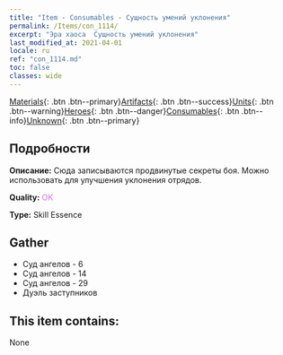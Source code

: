 ```yaml
---
title: "Item - Consumables - Сущность умений уклонения"
permalink: /Items/con_1114/
excerpt: "Эра хаоса  Сущность умений уклонения"
last_modified_at: 2021-04-01
locale: ru
ref: "con_1114.md"
toc: false
classes: wide
---
```

 [Materials](/ru/Items/){: .btn .btn--primary}[Artifacts](/ru/Items/Artifacts/){: .btn .btn--success}[Units](/ru/Items/Units/){: .btn .btn--warning}[Heroes](/ru/Items/Heroes/){: .btn .btn--danger}[Consumables](/ru/Items/Consumables/){: .btn .btn--info}[Unknown](/ru/Items/Unknown/){: .btn .btn--primary}

## Подробности
 **Описание:** Сюда записываются продвинутые секреты боя. Можно использовать для улучшения уклонения отрядов.

 **Quality:** <span style="color: #DA70D6">OK</span>

 **Type:** Skill Essence

## Gather

*    Суд ангелов - 6 
*    Суд ангелов - 14 
*    Суд ангелов - 29 
*    Дуэль заступников 

## This item contains:

  None

